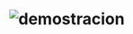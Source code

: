 # ![demostracion](https://user-images.githubusercontent.com/104700309/205512698-5aeaee29-17bc-4ad7-9f10-df563b684fb4.gif)
